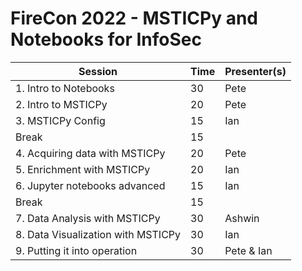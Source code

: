 
# FireCon 2022 - MSTICPy and Notebooks for InfoSec

| Session                            | Time | Presenter(s)    |
|------------------------------------|------|-----------------|
| 1. Intro to Notebooks              | 30   | Pete            |x
| 2. Intro to MSTICPy                | 20   | Pete            |x
| 3. MSTICPy Config                  | 15   | Ian             |x
| Break                              | 15   |                 |
| 4. Acquiring data with MSTICPy     | 20   | Pete            |
| 5. Enrichment with MSTICPy         | 20   | Ian             |
| 6. Jupyter notebooks advanced      | 15   | Ian             |x
| Break                              | 15   |                 |
| 7. Data Analysis with MSTICPy      | 30   | Ashwin          |
| 8. Data Visualization with MSTICPy | 30   | Ian             |
| 9. Putting it into operation       | 30   | Pete & Ian      |
